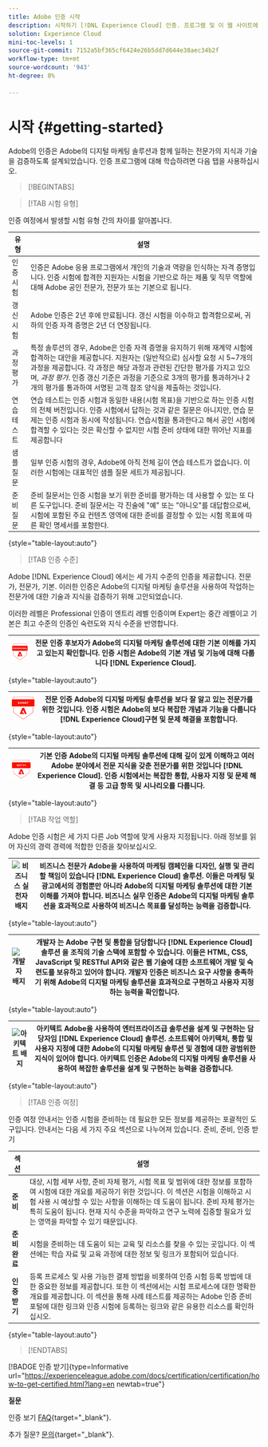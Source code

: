 ```yaml
---
title: Adobe 인증 시작
description: 시작하기 [!DNL Experience Cloud] 인증. 프로그램 및 이 웹 사이트에 대해 알아봅니다.
solution: Experience Cloud
mini-toc-levels: 1
source-git-commit: 7152a5bf365cf6424e26b5dd7d644e38aec34b2f
workflow-type: tm+mt
source-wordcount: '943'
ht-degree: 0%

---
```



# 시작 {#getting-started}

Adobe의 인증은 Adobe의 디지털 마케팅 솔루션과 함께 일하는 전문가의 지식과 기술을 검증하도록 설계되었습니다. 인증 프로그램에 대해 학습하려면 다음 탭을 사용하십시오.

>[!BEGINTABS]

>[!TAB 시험 유형]

인증 여정에서 발생할 시험 유형 간의 차이를 알아봅니다.

| 유형 | 설명 |
| ------- | ------- |
| 인증 시험 | 인증은 Adobe 응용 프로그램에서 개인의 기술과 역량을 인식하는 자격 증명입니다. 인증 시험에 합격한 지원자는 시험을 기반으로 하는 제품 및 직무 역할에 대해 Adobe 공인 전문가, 전문가 또는 기본으로 됩니다. |
| 갱신 시험 | Adobe 인증은 2년 후에 만료됩니다. 갱신 시험을 이수하고 합격함으로써, 귀하의 인증 자격 증명은 2년 더 연장됩니다. |
| 과정 평가 | 특정 솔루션의 경우, Adobe은 인증 자격 증명을 유지하기 위해 재계약 시험에 합격하는 대안을 제공합니다. 지원자는 (일반적으로) 심사할 요청 시 5~7개의 과정을 제공합니다. 각 과정은 해당 과정과 관련된 간단한 평가를 가지고 있으며, _과정 평가_. 인증 갱신 기준은 과정을 기준으로 3개의 평가를 통과하거나 2개의 평가를 통과하여 서명된 고객 참조 양식을 제출하는 것입니다. |
| 연습 테스트 | 연습 테스트는 인증 시험과 동일한 내용(시험 목표)을 기반으로 하는 인증 시험의 전체 버전입니다. 인증 시험에서 답하는 것과 같은 질문은 아니지만, 연습 문제는 인증 시험과 동시에 작성됩니다. 연습시험을 통과한다고 해서 공인 시험에 합격할 수 있다는 것은 확신할 수 없지만 시험 준비 상태에 대한 뛰어난 지표를 제공합니다 |
| 샘플 질문 | 일부 인증 시험의 경우, Adobe에 아직 전체 길이 연습 테스트가 없습니다. 이러한 시험에는 대표적인 샘플 질문 세트가 제공됩니다. |
| 준비 질문 | 준비 질문서는 인증 시험을 보기 위한 준비를 평가하는 데 사용할 수 있는 또 다른 도구입니다. 준비 질문서는 각 진술에 &quot;예&quot; 또는 &quot;아니오&quot;를 대답함으로써, 시험에 포함된 주요 컨텐츠 영역에 대한 준비를 결정할 수 있는 시험 목표에 따른 확인 명세서를 포함한다. |

{style="table-layout:auto"}

>[!TAB 인증 수준]

Adobe [!DNL Experience Cloud] 에서는 세 가지 수준의 인증을 제공합니다. 전문가, 전문가, 기본. 이러한 인증은 Adobe의 디지털 마케팅 솔루션을 사용하여 작업하는 전문가에 대한 기술과 지식을 검증하기 위해 고안되었습니다.

이러한 레벨은 Professional 인증이 엔트리 레벨 인증이며 Expert는 중간 레벨이고 기본은 최고 수준의 인증인 숙련도와 지식 수준을 반영합니다.

| ![전문 배지](/help/certifications/assets/professional-badge-Xsmall.png) | **전문 인증** 후보자가 Adobe의 디지털 마케팅 솔루션에 대한 기본 이해를 가지고 있는지 확인합니다. 인증 시험은 Adobe의 기본 개념 및 기능에 대해 다룹니다 [!DNL Experience Cloud]. |
| --------- | ------- |

{style="table-layout:auto"}

| ![전문가 배지](/help/certifications/assets/expert-badge-Xsmall.png) | **전문 인증** Adobe의 디지털 마케팅 솔루션을 보다 잘 알고 있는 전문가를 위한 것입니다. 인증 시험은 Adobe의 보다 복잡한 개념과 기능을 다룹니다 [!DNL Experience Cloud]구현 및 문제 해결을 포함합니다. |
| ------- | ------- |

{style="table-layout:auto"}

| ![기본 배지](/help/certifications/assets/master-badge-Xsmall.png) | **기본 인증** Adobe의 디지털 마케팅 솔루션에 대해 깊이 있게 이해하고 여러 Adobe 분야에서 전문 지식을 갖춘 전문가를 위한 것입니다 [!DNL Experience Cloud]. 인증 시험에서는 복잡한 통합, 사용자 지정 및 문제 해결 등 고급 항목 및 시나리오를 다룹니다. |
| ------- | ------- |

{style="table-layout:auto"}

>[!TAB 작업 역할]

Adobe 인증 시험은 세 가지 다른 Job 역할에 맞게 사용자 지정됩니다. 아래 정보를 읽어 자신의 경력 경력에 적합한 인증을 찾아보십시오.

| ![비즈니스 실천자 배지](/help/certifications/assets/business_practitioner_blk_small.png) | **비즈니스 전문가** Adobe을 사용하여 마케팅 캠페인을 디자인, 실행 및 관리할 책임이 있습니다 [!DNL Experience Cloud] 솔루션. 이들은 마케팅 및 광고에서의 경험뿐만 아니라 Adobe의 디지털 마케팅 솔루션에 대한 기본 이해를 가져야 합니다. 비즈니스 실무 인증은 Adobe의 디지털 마케팅 솔루션을 효과적으로 사용하여 비즈니스 목표를 달성하는 능력을 검증합니다. |
| ------- | ------- |

{style="table-layout:auto"}

| ![개발자 배지](/help/certifications/assets/developer_blk_small.png) | **개발자** 는 Adobe 구현 및 통합을 담당합니다 [!DNL Experience Cloud] 솔루션 을 조직의 기술 스택에 포함할 수 있습니다. 이들은 HTML, CSS, JavaScript 및 RESTful API와 같은 웹 기술에 대한 소프트웨어 개발 및 숙련도를 보유하고 있어야 합니다. 개발자 인증은 비즈니스 요구 사항을 충족하기 위해 Adobe의 디지털 마케팅 솔루션을 효과적으로 구현하고 사용자 지정하는 능력을 확인합니다. |
| ------- | ------- |

{style="table-layout:auto"}

| ![아키텍트 배지](/help/certifications/assets/architect_blk_small.png) | **아키텍트** Adobe을 사용하여 엔터프라이즈급 솔루션을 설계 및 구현하는 담당자임 [!DNL Experience Cloud] 솔루션. 소프트웨어 아키텍처, 통합 및 사용자 지정에 대한 Adobe의 디지털 마케팅 솔루션 및 경험에 대한 광범위한 지식이 있어야 합니다. 아키텍트 인증은 Adobe의 디지털 마케팅 솔루션을 사용하여 복잡한 솔루션을 설계 및 구현하는 능력을 검증합니다. |
| ------- | ------- |

{style="table-layout:auto"}

>[!TAB 인증 여정]

인증 여정 안내서는 인증 시험을 준비하는 데 필요한 모든 정보를 제공하는 포괄적인 도구입니다. 안내서는 다음 세 가지 주요 섹션으로 나누어져 있습니다. 준비, 준비, 인증 받기

| 섹션 | 설명 |
| ------- | ------- |
| **준비** | 대상, 시험 세부 사항, 준비 자체 평가, 시험 목표 및 범위에 대한 정보를 포함하여 시험에 대한 개요를 제공하기 위한 것입니다. 이 섹션은 시험을 이해하고 시험 사용 시 예상할 수 있는 사항을 이해하는 데 도움이 됩니다. 준비 자체 평가는 특히 도움이 됩니다. 현재 지식 수준을 파악하고 연구 노력에 집중할 필요가 있는 영역을 파악할 수 있기 때문입니다. |
| **준비 완료** | 시험을 준비하는 데 도움이 되는 교육 및 리소스를 찾을 수 있는 곳입니다. 이 섹션에는 학습 자료 및 교육 과정에 대한 정보 및 링크가 포함되어 있습니다. |
| **인증 받기** | 등록 프로세스 및 사용 가능한 결제 방법을 비롯하여 인증 시험 등록 방법에 대한 중요한 정보를 제공합니다. 또한 이 섹션에서는 시험 프로세스에 대한 명확한 개요를 제공합니다. 이 섹션을 통해 사례 테스트를 제공하는 Adobe 인증 준비 포털에 대한 링크와 인증 시험에 등록하는 링크와 같은 유용한 리소스를 확인하십시오. |

{style="table-layout:auto"}

>[!ENDTABS]

[!BADGE 인증 받기]{type=Informative url="https://experienceleague.adobe.com/docs/certification/certification/how-to-get-certified.html?lang=en newtab=true"}

**질문**

인증 보기 [FAQ](https://experienceleague.adobe.com/docs/certification/certification/faq.html?lang=en){target="_blank"}.

추가 질문? [문의](mailto:certif@adobe.com){target="_blank"}.


